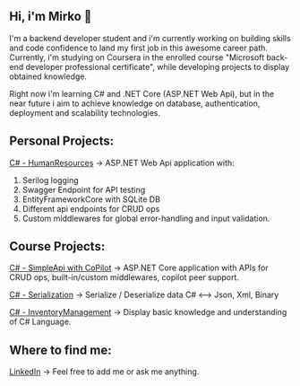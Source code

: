 ## Hi, i'm Mirko 👋

I'm a backend developer student and i'm currently working on building skills and code confidence to land my first job in this awesome career path.
Currently, i'm studying on Coursera in the enrolled course "Microsoft back-end developer professional certificate", while developing projects to display obtained knowledge.

Right now i'm learning C# and .NET Core (ASP.NET Web Api), but in the near future i aim to achieve knowledge on database, authentication, deployment and scalability technologies.

## Personal Projects:

[C# - HumanResources](https://github.com/mirkezi/HumanResources) -> ASP.NET Web Api application with:
1. Serilog logging
2. Swagger Endpoint for  API testing
3. EntityFrameworkCore with SQLite DB
4. Different api endpoints for CRUD ops
5. Custom middlewares for global error-handling and input validation.

## Course Projects:

[C# - SimpleApi with CoPilot](https://github.com/mirkezi/SimpleAPIwithCopilot) -> ASP.NET Core application with APIs for CRUD ops, built-in/custom middlewares, copilot peer support.

[C# - Serialization](https://github.com/mirkezi/cSharpSerialization) -> Serialize / Deserialize data C# <--> Json, Xml, Binary 

[C# - InventoryManagement](https://github.com/mirkezi/InventoryManagementSystem) -> Display basic knowledge and understanding of C# Language.

## Where to find me:
[LinkedIn](https://www.linkedin.com/in/mirko-venali/) -> Feel free to add me or ask me anything. 


<!--
**mirkezi/mirkezi** is a ✨ _special_ ✨ repository because its `README.md` (this file) appears on your GitHub profile.

Here are some ideas to get you started:

- 🔭 I’m currently working on ...
- 🌱 I’m currently learning ...
- 👯 I’m looking to collaborate on ...
- 🤔 I’m looking for help with ...
- 💬 Ask me about ...
- 📫 How to reach me: ...
- 😄 Pronouns: ...
- ⚡ Fun fact: ...
-->

